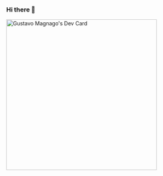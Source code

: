 ### Hi there 👋

<a href="https://app.daily.dev/gusmagnago"><img src="https://api.daily.dev/devcards/42926dcfdf2a4c86b4eb07faf897beab.png?r=hlx" width="400" alt="Gustavo Magnago's Dev Card"/></a>

<!--
**gusmagnago/gusmagnago** is a ✨ _special_ ✨ repository because its `README.md` (this file) appears on your GitHub profile.

Here are some ideas to get you started:

- 🔭 I’m currently working on ...
- 🌱 I’m currently learning ...
- 👯 I’m looking to collaborate on ...
- 🤔 I’m looking for help with ...
- 💬 Ask me about ...
- 📫 How to reach me: ...
- 😄 Pronouns: ...
- ⚡ Fun fact: ...
-->
